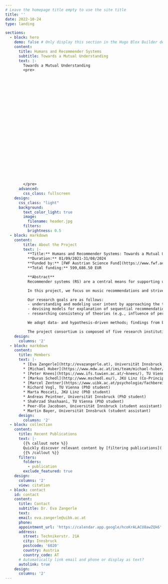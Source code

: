 ```yaml
---
# Leave the homepage title empty to use the site title
title: ''
date: 2022-10-24
type: landing

sections:
  - block: hero
    demo: false # Only display this section in the Hugo Blox Builder demo site
    content:
      title: Humans and Recommender Systems 
      subtitle: Towards a Mutual Understanding 
      text: |-
        Towards a Mutual Understanding
        <pre> 

























        </pre>
      advanced:
        css_class: fullscreen
    design:
      css_class: "light"
      background:
        text_color_light: true
        image: 
          filename: header.jpg
        filters:
          brightness: 0.5
  - block: markdown
    content:
        title: About the Project
        text: |- 
          **Title:** Humans and Recommender Systems: Towards a Mutual Understanding  
          **Duration:** 01/09/2021-31/08/2024   
          **Funded by:** [FWF Austrian Science Fund](https://www.fwf.ac.at/en/)   
          **Total funding:** 599,686.50 EUR

          **Abstract**   
          Recommender systems (RS) are a central means for supporting users in dealing with information overload (e.g., in online shopping or on streaming platforms). Mostly, RS rely on some form of collaborative filtering, where recommendations are computed based on neighboring users or items. These approaches, however, neglect two important elements when modeling users and RS, leading to a mutual misunderstanding: firstly, RS are not able to capture the actual human decision-making that leads to choosing certain items and secondly, RS are hardly able to communicate the rationale behind recommendations. 

          In this project, we focus on music recommendations and strive to enhance the understanding of human decision-making underlying the choice of music in a given situational context. Moreover, we aim to advance the users' understanding for the decisions that lead to the recommendation of certain (sequences of) tracks. We believe that an increased understanding and communication between users and the system can contribute to improved user models and, thus, recommendation performance. A previously largely unexplored aspect will be the development of techniques for sequential recommendation strongly targeted at explanations and considering user feedback.

          Our research goals are as follows:
          - understanding and modeling user intent by approaching the task from two different perspectives: i. gaining a detailed understanding of user intent on the individual level through interviews to model the listening process, and ii. understanding intent by exploiting large-scale listening history data,
          - devising models for explanation of sequential recommendations and incorporating feedback in multi-faceted feature spaces, including dimensions of music content, listener intent, and listening context, and
          - researching consistency of theories (e.g., influence of personality on listening behavior) and our models created in a data-driven manner from large-scale user-generated data, and using respective findings to enhance our user and RS models.

          We adopt data- and hypothesis-driven methods; findings from both perspectives will be connected to existing theories and used to refine the models of user intent and explanations of recommendations. The developed models and techniques are evaluated by quantitative (also including beyond-accuracy measures) and qualitative means (e.g., structured interviews or task-driven user observations). 

          The project consortium is composed of five research institutions with complementary expertise: Eva Zangerle (University of Innsbruck, Department of Computer Science), Markus Schedl (Johannes Kepler University Linz), Peter Knees (Vienna University of Technology), Marcel Zentner (University of Innsbruck, Department of Psychology) and Michael Huber (University of Music and Performing Arts Vienna).
    design:
      columns: '2'
  - block: markdown
    content:
      title: Members
      text: |- 
        * [Eva Zangerle](http://evazangerle.at), Universität Innsbruck (Principal Investigator)
        * [Michael Huber](https://www.mdw.ac.at/ims/team/michael-huber/), MDW Vienna (Co-Principal Investigator)
        * [Peter Knees](https://www.ifs.tuwien.ac.at/~knees/), TU Vienna (Co-Principal Investigator)
        * [Markus Schedl](http://www.mschedl.eu/), JKU Linz (Co-Principal Investigator)
        * [Marcel Zentner](https://www.uibk.ac.at/psychologie/fachbereiche/pdd/personality_assessment/mitarbeitende/zentner/), Universität Innsbruck (Co-Principal Investigator)
        * Richard Vogl, TU Vienna (PhD student)
        * Marta Moscati, JKU Linz (PhD student)
        * Andreas Peintner, Universität Innsbruck (PhD student)
        * Shahrzad Shashaani, TU Vienna (PhD student) 
        * Peer-Ole Jacobsen, Universität Innsbruck (student assistant)
        * Martin Bayer, Universität Innsbruck (student assistant)
      design:
        columsn: '2'
  - block: collection
    content:
      title: Recent Publications
      text: |-
        {{% callout note %}}
        Quickly discover relevant content by [filtering publications](./publication/).
        {{% /callout %}}
      filters:
        folders:
          - publication
        exclude_featured: true
    design:
      columns: '2'
      view: citation
  - block: contact
    id: contact
    content:
      title: Contact
      subtitle: Dr. Eva Zangerle
      text: 
      email: eva.zangerle@uibk.ac.at
      phone: 
      appointment_url: 'https://calendar.app.google/hcoKrALACU8awZQk6'
      address:
        street: Technikerstr. 21A
        city: Innsbruck
        postcode: '6020'
        country: Austria
        country_code: AT
      # Automatically link email and phone or display as text?
      autolink: true
    design:
      columns: '2'
---
```

